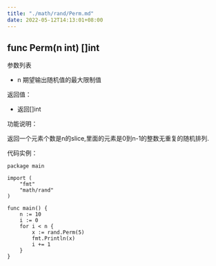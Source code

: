 ```yaml
---
title: "./math/rand/Perm.md"
date: 2022-05-12T14:13:01+08:00
---
```

## func Perm(n int) []int

参数列表

- n 期望输出随机值的最大限制值

返回值：

- 返回[]int

功能说明：

返回一个元素个数是n的slice,里面的元素是0到n-1的整数无重复的随机排列.

代码实例：

	package main

	import (
		"fmt"
		"math/rand"
	)

	func main() {
		n := 10
		i := 0
		for i < n {
			x := rand.Perm(5)
			fmt.Println(x)
			i += 1
		}
	}








